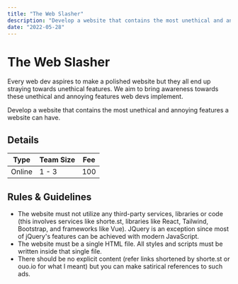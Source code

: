 ```yaml
---
title: "The Web Slasher"
description: "Develop a website that contains the most unethical and annoying features a website can have. "
date: "2022-05-28"
---
```


# The Web Slasher

Every web dev aspires to make a polished website but they all end up straying towards unethical features. We aim to bring awareness towards these unethical and annoying features web devs implement.

Develop a website that contains the most unethical and annoying features a website can have.

## Details

| Type   | Team Size | Fee |
| ------ | --------- | --- |
| Online | 1 - 3     | 100 |

## Rules & Guidelines

-   The website must not utilize any third-party services, libraries or code (this involves services like shorte.st, libraries like React, Tailwind, Bootstrap, and frameworks like Vue). JQuery is an exception since most of jQuery's features can be achieved with modern JavaScript.
-   The website must be a single HTML file. All styles and scripts must be written inside that single file.
-   There should be no explicit content (refer links shortened by shorte.st or ouo.io for what I meant) but you can make satirical references to such ads.
